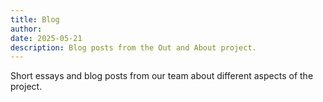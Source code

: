 ```yaml
---
title: Blog
author:
date: 2025-05-21
description: Blog posts from the Out and About project.
---
```


Short essays and blog posts from our team about different aspects of the project.
